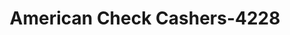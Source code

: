 ---
f_zip-code: 71601
f_state-code: AR
title: American Check Cashers-4228
f_phone: 870-534-0200
f_city-only: Pine Bluff
f_address: 2516 East Harding Avenue Suite B Pine Bluff
f_location-unique-id: '4228'
slug: american-check-cashers-4228
updated-on: '2024-05-30T13:46:58.046Z'
created-on: '2024-05-30T13:36:59.803Z'
published-on: '2024-05-30T13:54:32.469Z'
f_city-state: cms/city/pine-bluff-ar.md
f_company: cms/company/american-check-cashers.md
f_state: cms/state/arkansas.md
layout: '[payday-loan].html'
tags: payday-loan
---
